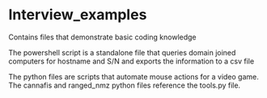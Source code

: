 # Interview_examples
Contains files that demonstrate basic coding knowledge

The powershell script is a standalone file that queries domain joined computers for hostname and S/N and exports the information to a csv file

The python files are scripts that automate mouse actions for a video game.
The cannafis and ranged_nmz python files reference the tools.py file. 
